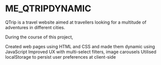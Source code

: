 # ME_QTRIPDYNAMIC
QTrip is a travel website aimed at travellers looking for a multitude of adventures in different cities. 

During the course of this project,

Created web pages using HTML and CSS and made them dynamic using JavaScript
Improved UX with multi-select filters, image carousels
Utilised localStorage to persist user preferences at client-side
